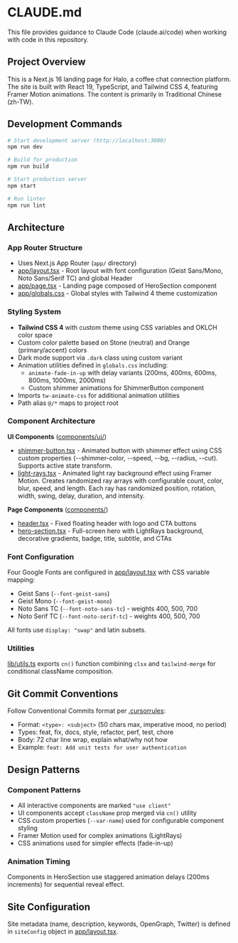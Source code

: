 # CLAUDE.md

This file provides guidance to Claude Code (claude.ai/code) when working with code in this repository.

## Project Overview

This is a Next.js 16 landing page for Halo, a coffee chat connection platform. The site is built with React 19, TypeScript, and Tailwind CSS 4, featuring Framer Motion animations. The content is primarily in Traditional Chinese (zh-TW).

## Development Commands

```bash
# Start development server (http://localhost:3000)
npm run dev

# Build for production
npm run build

# Start production server
npm start

# Run linter
npm run lint
```

## Architecture

### App Router Structure

- Uses Next.js App Router (`app/` directory)
- [app/layout.tsx](app/layout.tsx) - Root layout with font configuration (Geist Sans/Mono, Noto Sans/Serif TC) and global Header
- [app/page.tsx](app/page.tsx) - Landing page composed of HeroSection component
- [app/globals.css](app/globals.css) - Global styles with Tailwind 4 theme customization

### Styling System

- **Tailwind CSS 4** with custom theme using CSS variables and OKLCH color space
- Custom color palette based on Stone (neutral) and Orange (primary/accent) colors
- Dark mode support via `.dark` class using custom variant
- Animation utilities defined in `globals.css` including:
  - `animate-fade-in-up` with delay variants (200ms, 400ms, 600ms, 800ms, 1000ms, 2000ms)
  - Custom shimmer animations for ShimmerButton component
- Imports `tw-animate-css` for additional animation utilities
- Path alias `@/*` maps to project root

### Component Architecture

**UI Components** ([components/ui/](components/ui/))

- [shimmer-button.tsx](components/ui/shimmer-button.tsx) - Animated button with shimmer effect using CSS custom properties (--shimmer-color, --speed, --bg, --radius, --cut). Supports active state transform.
- [light-rays.tsx](components/ui/light-rays.tsx) - Animated light ray background effect using Framer Motion. Creates randomized ray arrays with configurable count, color, blur, speed, and length. Each ray has randomized position, rotation, width, swing, delay, duration, and intensity.

**Page Components** ([components/](components/))

- [header.tsx](components/header.tsx) - Fixed floating header with logo and CTA buttons
- [hero-section.tsx](components/hero-section.tsx) - Full-screen hero with LightRays background, decorative gradients, badge, title, subtitle, and CTAs

### Font Configuration

Four Google Fonts are configured in [app/layout.tsx](app/layout.tsx) with CSS variable mapping:

- Geist Sans (`--font-geist-sans`)
- Geist Mono (`--font-geist-mono`)
- Noto Sans TC (`--font-noto-sans-tc`) - weights 400, 500, 700
- Noto Serif TC (`--font-noto-serif-tc`) - weights 400, 500, 700

All fonts use `display: "swap"` and latin subsets.

### Utilities

[lib/utils.ts](lib/utils.ts) exports `cn()` function combining `clsx` and `tailwind-merge` for conditional className composition.

## Git Commit Conventions

Follow Conventional Commits format per [.cursorrules](.cursorrules):

- Format: `<type>: <subject>` (50 chars max, imperative mood, no period)
- Types: feat, fix, docs, style, refactor, perf, test, chore
- Body: 72 char line wrap, explain what/why not how
- Example: `feat: Add unit tests for user authentication`

## Design Patterns

### Component Patterns

- All interactive components are marked `"use client"`
- UI components accept `className` prop merged via `cn()` utility
- CSS custom properties (`--var-name`) used for configurable component styling
- Framer Motion used for complex animations (LightRays)
- CSS animations used for simpler effects (fade-in-up)

### Animation Timing

Components in HeroSection use staggered animation delays (200ms increments) for sequential reveal effect.

## Site Configuration

Site metadata (name, description, keywords, OpenGraph, Twitter) is defined in `siteConfig` object in [app/layout.tsx](app/layout.tsx:35-40).
